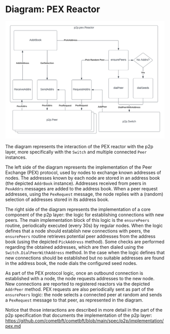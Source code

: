 # Diagram: PEX Reactor

<img src="./pex-reactor.png" style="background-color: white">

The diagram represents the interaction of the PEX reactor with the p2p layer,
more specifically with the `Switch` and multiple connected `Peer` instances.

The left side of the diagram represents the implementation of the Peer Exchange
(PEX) protocol, used by nodes to exchange known addresses of nodes.
The addresses known by each node are stored in an address book (the depicted
`AddrBook` instance).
Addresses received from peers in `PexAddrs` messages are added to the address book.
When a peer request addresses, using the `PexRequest` message, the node replies
with a (random) selection of addresses stored in its address book.

The right side of the diagram represents the implementation of a core component
of the p2p layer: the logic for establishing connections with new peers.
The main implementation block of this logic is the `ensurePeers` routine,
periodically executed (every 30s) by regular nodes.
When the logic defines that a node should establish new connections with peers,
the `ensurePeers` routine retrieves potential peer addresses from the address
book (using the depicted `PickAddress` method).
Some checks are performed regarding the obtained addresses, which are then
dialed using the `Switch.DialPeerWithAddress` method.
In the case when the logic defines that new connections should be established
but no suitable addresses are found in the address book, the node dials the
configured seed nodes.

As part of the PEX protocol logic, once an outbound connection is established
with a node, the node requests addresses to the new node.
New connections are reported to registered reactors via the depicted `AddrPeer`
method.
PEX requests are also periodically sent as part of the `ensurePeers` logic:
the node selects a connected peer at random and sends a `PexRequest` message to
that peer, as represented in the diagram.

Notice that those interactions are described in more detail in the part of the
p2p specification that documents the implementation of the p2p layer:
https://github.com/cometbft/cometbft/blob/main/spec/p2p/implementation/pex.md
